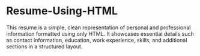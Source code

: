 # Resume-Using-HTML
This resume is a simple, clean representation of personal and professional information formatted using only HTML. It showcases essential details such as contact information, education, work experience, skills, and additional sections in a structured layout.
